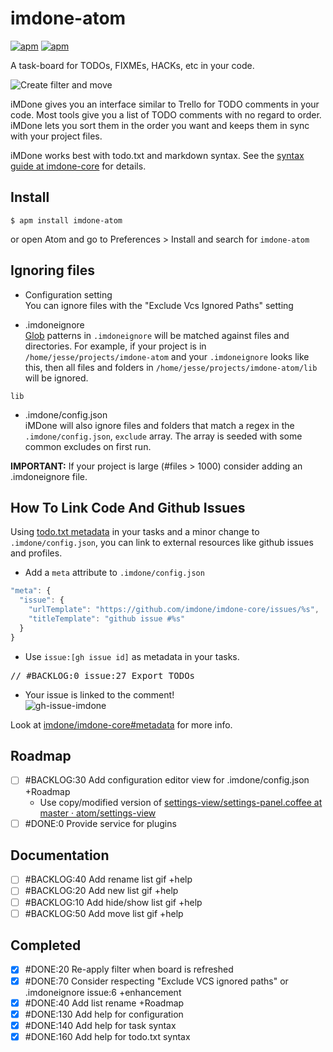 imdone-atom
====

[![apm](https://img.shields.io/apm/dm/imdone-atom.svg)](https://atom.io/packages/imdone-atom)
[![apm](https://img.shields.io/apm/v/imdone-atom.svg)]()

A task-board for TODOs, FIXMEs, HACKs, etc in your code.

![Create filter and move](https://cloud.githubusercontent.com/assets/233505/9454838/d3784fb2-4a8a-11e5-8503-73bf7a2028f1.gif)


iMDone gives you an interface similar to Trello for TODO comments in your code.  Most tools give you a list of TODO comments with no regard to order.  iMDone lets you sort them in the order you want and keeps them in sync with your project files.

iMDone works best with todo.txt and markdown syntax.  See the [syntax guide at imdone-core](https://github.com/imdone/imdone-core#task-formats) for details.

Install
----
```
$ apm install imdone-atom
```
or open Atom and go to Preferences > Install and search for `imdone-atom`

Ignoring files
----
- Configuration setting  
You can ignore files with the "Exclude Vcs Ignored Paths" setting

- .imdoneignore  
[Glob](https://www.npmjs.com/package/glob) patterns in `.imdoneignore` will be matched against files and directories.  For example, if your project is in `/home/jesse/projects/imdone-atom` and your `.imdoneignore` looks like this, then all files and folders in `/home/jesse/projects/imdone-atom/lib` will be ignored.
```
lib
```
- .imdone/config.json  
iMDone will also ignore files and folders that match a regex in the `.imdone/config.json`, `exclude` array.  The array is seeded with some common excludes on first run.

**IMPORTANT:** If your project is large (#files > 1000) consider adding an .imdoneignore file.

How To Link Code And Github Issues
----
Using [todo.txt metadata](https://github.com/imdone/imdone-core#metadata) in your tasks and a minor change to `.imdone/config.json`, you can link to external resources like github issues and profiles.  

- Add a `meta` attribute to `.imdone/config.json`  
```javascript
"meta": {
  "issue": {
    "urlTemplate": "https://github.com/imdone/imdone-core/issues/%s",
    "titleTemplate": "github issue #%s"
  }
}
```

- Use `issue:[gh issue id]` as metadata in your tasks.  
<pre>
// &#35;BACKLOG:0 issue:27 Export TODOs
</pre>

- Your issue is linked to the comment!  
![gh-issue-imdone](https://cloud.githubusercontent.com/assets/233505/9595122/72542350-502a-11e5-87b3-a4eb49428b7c.png)

Look at [imdone/imdone-core#metadata](https://github.com/imdone/imdone-core#metadata) for more info.

Roadmap
----
- [ ] #BACKLOG:30 Add configuration editor view for .imdone/config.json +Roadmap
  - Use copy/modified version of [settings-view/settings-panel.coffee at master · atom/settings-view](https://github.com/atom/settings-view/blob/master/lib/settings-panel.coffee)
- [ ] #DONE:0 Provide service for plugins

Documentation
----
- [ ] #BACKLOG:40 Add rename list gif +help
- [ ] #BACKLOG:20 Add new list gif +help
- [ ] #BACKLOG:10 Add hide/show list gif +help
- [ ] #BACKLOG:50 Add move list gif +help

Completed
----
- [x] #DONE:20 Re-apply filter when board is refreshed
- [x] #DONE:70 Consider respecting "Exclude VCS ignored paths" or .imdoneignore issue:6 +enhancement
- [x] #DONE:40 Add list rename +Roadmap
- [x] #DONE:130 Add help for configuration
- [x] #DONE:140 Add help for task syntax
- [x] #DONE:160 Add help for todo.txt syntax
